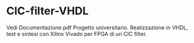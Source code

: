 # CIC-filter-VHDL
Vedi Documentazione.pdf
Progetto universitario. Realizzazione in VHDL, test e sintesi con Xilinx Vivado per FPGA di un CIC filter.
